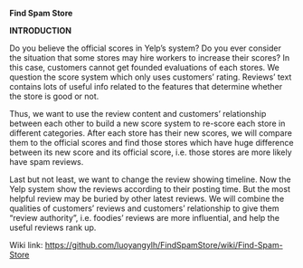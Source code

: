 ****Find Spam Store****

**INTRODUCTION**

Do you believe the official scores in Yelp’s system? Do you ever consider the situation that some stores may hire workers to increase their scores?
In this case, customers cannot get founded evaluations of each stores. We question the score system which only uses customers’ rating. Reviews’ text contains lots of useful info related to the features that determine whether the store is good or not.

Thus, we want to use the review content and customers’ relationship between each other to build a new score system to re-score each store in different categories. After each store has their new scores, we will compare them to the official scores and find those stores which have huge difference between its new score and its official score, i.e. those stores are more likely have spam reviews.

Last but not least, we want to change the review showing timeline. Now the Yelp system show the reviews according to their posting time. But the most helpful review may be buried by other latest reviews. We will combine the qualities of customers’ reviews and customers’ relationship to give them “review authority”, i.e. foodies’ reviews are more influential, and help the useful reviews rank up.

Wiki link: https://github.com/luoyangylh/FindSpamStore/wiki/Find-Spam-Store